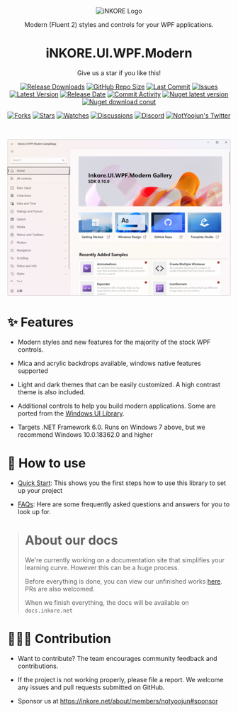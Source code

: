 <p align="center">
  <a target="_blank" rel="noopener noreferrer">
    <img width="128" src="https://raw.githubusercontent.com/iNKORE-NET/.github/main/assets/Inkore_Badge.png?raw=true)" alt="iNKORE Logo">
  </a>
</p>

<p align="center">Modern (Fluent 2) styles and controls for your WPF applications.</p>

<h1 align="center">
  iNKORE.UI.WPF.Modern
</h1>

<p align="center">Give us a star if you like this!</p>

<p align="center">
  <a href="https://github.com/iNKORE-NET/UI.WPF.Modern/releases"><img src="https://img.shields.io/github/downloads/iNKORE-NET/UI.WPF.Modern/total?color=%239F7AEA" alt="Release Downloads"></a>
  <a href="#"><img src="https://img.shields.io/github/repo-size/iNKORE-NET/UI.WPF.Modern?color=6882C4" alt="GitHub Repo Size"></a>
  <a href="#"><img src="https://img.shields.io/github/last-commit/iNKORE-NET/UI.WPF.Modern?color=%23638e66" alt="Last Commit"></a>
  <a href="#"><img src="https://img.shields.io/github/issues/iNKORE-NET/UI.WPF.Modern?color=f76642" alt="Issues"></a>
  <a href="#"><img src="https://img.shields.io/github/v/release/iNKORE-NET/UI.WPF.Modern?color=%4CF4A8B4" alt="Latest Version"></a>
  <a href="#"><img src="https://img.shields.io/github/release-date/iNKORE-NET/UI.WPF.Modern?color=%23b0a3e8" alt="Release Date"></a>
  <a href="https://github.com/iNKORE-NET/UI.WPF.Modern/commits/"><img src="https://img.shields.io/github/commit-activity/m/iNKORE-NET/UI.WPF.Modern" alt="Commit Activity"></a>
  <a href="https://www.nuget.org/packages/iNKORE.UI.WPF.Modern"><img src="https://img.shields.io/nuget/v/iNKORE.UI.WPF.Modern?color=blue&logo=nuget" alt="Nuget latest version"></a>
  <a href="https://www.nuget.org/packages/iNKORE.UI.WPF.Modern"><img src="https://img.shields.io/nuget/dt/iNKORE.UI.WPF.Modern?color=blue&logo=nuget" alt="Nuget download conut"></a>
</p>

<p align="center">
  <a href="https://github.com/iNKORE-NET/UI.WPF.Modern/network/members"><img src="https://img.shields.io/github/forks/iNKORE-NET/UI.WPF.Modern?style=social" alt="Forks"></a>
  <a href="https://github.com/iNKORE-NET/UI.WPF.Modern/stargazers"><img src="https://img.shields.io/github/stars/iNKORE-NET/UI.WPF.Modern?style=social" alt="Stars"></a>
  <a href="https://github.com/iNKORE-NET/UI.WPF.Modern/watchers"><img src="https://img.shields.io/github/watchers/iNKORE-NET/UI.WPF.Modern?style=social" alt="Watches"></a>
  <a href="https://github.com/iNKORE-NET/UI.WPF.Modern/discussions"><img src="https://img.shields.io/github/discussions/iNKORE-NET/UI.WPF.Modern?style=social" alt="Discussions"></a>
  <a href="https://discord.gg/m6NPNVk4bs"><img src="https://img.shields.io/discord/1092738458805608561?style=social&label=Discord&logo=discord" alt="Discord"></a>
  <a href="https://twitter.com/NotYoojun"><img src="https://img.shields.io/twitter/follow/NotYoojun?style=social" alt="NotYoojun's Twitter"></a>
</p>

<br>
  
  ![Home of the Gallery (Light theme)](docs/images/screenshot_home.png "Home of the Gallery (Light theme)")

# ✨ Features

-   Modern styles and new features for the majority of the stock WPF controls.
-   Mica and acrylic backdrops available, windows native features supported

-   Light and dark themes that can be easily customized. A high contrast theme is also included.

-   Additional controls to help you build modern applications. Some are ported from the [Windows UI Library](https://github.com/microsoft/microsoft-ui-xaml).

-   Targets .NET Framework 6.0. Runs on Windows 7 above, but we recommend Windows 10.0.18362.0 and higher

# 🤔 How to use

-   [Quick Start](https://github.com/iNKORE-NET/Documentation/blob/main/data/docs/ui.wpf.modern/02.%23%20onboarding/index.en-US.mdx): This shows you the first steps how to use this library to set up your project

-   [FAQs](https://github.com/iNKORE-NET/UI.WPF.Modern/blob/main/docs/FAQs.md): Here are some frequently asked questions and answers for you to look up for.

> # About our docs
>
> We're currently working on a documentation site that simplifies your learning curve. However this can be a huge process.
>
> Before everything is done, you can view our unfinished works [here](https://github.com/iNKORE-NET/Documentation). PRs are also welcomed.
>
> When we finish everything, the docs will be available on `docs.inkore.net`

# 🙋🏻‍♂️ Contribution

-   Want to contribute? The team encourages community feedback and contributions.

-   If the project is not working properly, please file a report. We welcome any issues and pull requests submitted on GitHub.

-   Sponsor us at https://inkore.net/about/members/notyoojun#sponsor
